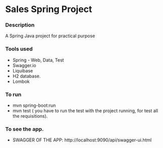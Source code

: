 # Sales Spring Project

### Description
A Spring Java project for practical purpose


### Tools used
* Spring - Web, Data, Test
* Swagger.io
* Liquibase
* H2 database.
* Lombok


### To run
* mvn spring-boot:run
* mvn test ( you have to run the test with the project running, 
for test all the requisitions).

### To see the app.
* SWAGGER OF THE APP: http://localhost:9090/api/swagger-ui.html 
